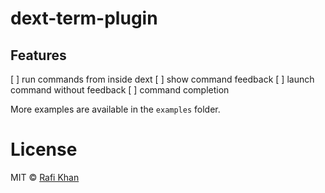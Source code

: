 # dext-term-plugin

## Features
[ ] run commands from inside dext
[ ] show command feedback
[ ] launch command without feedback
[ ] command completion


More examples are available in the `examples` folder.

# License

MIT © [Rafi Khan](https://github.com/z3t0)